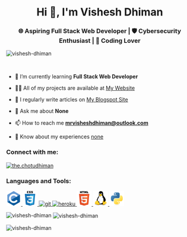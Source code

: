 <h1 align="center">Hi 👋, I'm Vishesh Dhiman</h1>
<h3 align="center">🌐 Aspiring Full Stack Web Developer | 🛡️ Cybersecurity Enthusiast | 🎨 Coding Lover</h3>

<p align="left"> <img src="https://komarev.com/ghpvc/?username=vishesh-dhiman&label=Profile%20views&color=0e75b6&style=flat" alt="vishesh-dhiman" /> </p>

<p align="left"> <a href="https://twitter.com/" target="blank"><img src="https://img.shields.io/twitter/follow/?logo=twitter&style=for-the-badge" alt="" /></a> </p>

- 🌱 I’m currently learning **Full Stack Web Developer**

- 👨‍💻 All of my projects are available at [My Website](https://vishesh-dhiman.blogspot.com/)

- 📝 I regularly write articles on [My Blogspot Site](https://vishesh-dhiman.blogspot.com/)

- 💬 Ask me about **None**

- 📫 How to reach me **mrvisheshdhiman@outlook.com**

- 📄 Know about my experiences [none](none)

<h3 align="left">Connect with me:</h3>
<p align="left">
<a href="https://instagram.com/the.chotudhiman" target="blank"><img align="center" src="https://raw.githubusercontent.com/rahuldkjain/github-profile-readme-generator/master/src/images/icons/Social/instagram.svg" alt="the.chotudhiman" height="30" width="40" /></a>
</p>

<h3 align="left">Languages and Tools:</h3>
<p align="left"> <a href="https://www.cprogramming.com/" target="_blank" rel="noreferrer"> <img src="https://raw.githubusercontent.com/devicons/devicon/master/icons/c/c-original.svg" alt="c" width="40" height="40"/> </a> <a href="https://www.w3schools.com/css/" target="_blank" rel="noreferrer"> <img src="https://raw.githubusercontent.com/devicons/devicon/master/icons/css3/css3-original-wordmark.svg" alt="css3" width="40" height="40"/> </a> <a href="https://git-scm.com/" target="_blank" rel="noreferrer"> <img src="https://www.vectorlogo.zone/logos/git-scm/git-scm-icon.svg" alt="git" width="40" height="40"/> </a> <a href="https://heroku.com" target="_blank" rel="noreferrer"> <img src="https://www.vectorlogo.zone/logos/heroku/heroku-icon.svg" alt="heroku" width="40" height="40"/> </a> <a href="https://www.w3.org/html/" target="_blank" rel="noreferrer"> <img src="https://raw.githubusercontent.com/devicons/devicon/master/icons/html5/html5-original-wordmark.svg" alt="html5" width="40" height="40"/> </a> <a href="https://www.linux.org/" target="_blank" rel="noreferrer"> <img src="https://raw.githubusercontent.com/devicons/devicon/master/icons/linux/linux-original.svg" alt="linux" width="40" height="40"/> </a> <a href="https://www.python.org" target="_blank" rel="noreferrer"> <img src="https://raw.githubusercontent.com/devicons/devicon/master/icons/python/python-original.svg" alt="python" width="40" height="40"/> </a> </p>

<p><img align="left" src="https://github-readme-stats.vercel.app/api/top-langs?username=vishesh-dhiman&show_icons=true&locale=en&layout=compact" alt="vishesh-dhiman" /></p>

<p>&nbsp;<img align="center" src="https://github-readme-stats.vercel.app/api?username=vishesh-dhiman&show_icons=true&locale=en" alt="vishesh-dhiman" /></p>

<p><img align="center" src="https://github-readme-streak-stats.herokuapp.com/?user=vishesh-dhiman&" alt="vishesh-dhiman" /></p>
